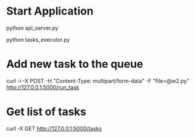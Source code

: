 # Start Application
python api_server.py

python tasks_executor.py

# Add new task to the queue
curl -i -X POST -H "Content-Type: multipart/form-data" -F "file=@w2.py" http://127.0.0.1:5000/run_task

# Get list of tasks
curl -X GET http://127.0.0.1:5000/tasks
